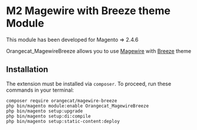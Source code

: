 # M2 Magewire with Breeze theme Module

This module has been developed for Magento => 2.4.6

Orangecat_MagewireBreeze allows you to use [Magewire](https://github.com/magewirephp/magewire) with [Breeze](https://github.com/breezefront/module-breeze) theme

## Installation

The extension must be installed via `composer`. To proceed, run these commands in your terminal:

```
composer require orangecat/magewire-breeze
php bin/magento module:enable Orangecat_MagewireBreeze
php bin/magento setup:upgrade
php bin/magento setup:di:compile
php bin/magento setup:static-content:deploy
